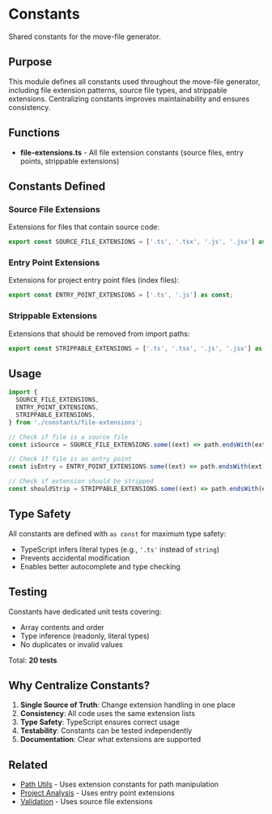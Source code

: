 # Constants

Shared constants for the move-file generator.

## Purpose

This module defines all constants used throughout the move-file generator, including file extension patterns, source file types, and strippable extensions. Centralizing constants improves maintainability and ensures consistency.

## Functions

- **file-extensions.ts** - All file extension constants (source files, entry points, strippable extensions)

## Constants Defined

### Source File Extensions

Extensions for files that contain source code:

```typescript
export const SOURCE_FILE_EXTENSIONS = ['.ts', '.tsx', '.js', '.jsx'] as const;
```

### Entry Point Extensions

Extensions for project entry point files (index files):

```typescript
export const ENTRY_POINT_EXTENSIONS = ['.ts', '.js'] as const;
```

### Strippable Extensions

Extensions that should be removed from import paths:

```typescript
export const STRIPPABLE_EXTENSIONS = ['.ts', '.tsx', '.js', '.jsx'] as const;
```

## Usage

```typescript
import {
  SOURCE_FILE_EXTENSIONS,
  ENTRY_POINT_EXTENSIONS,
  STRIPPABLE_EXTENSIONS,
} from './constants/file-extensions';

// Check if file is a source file
const isSource = SOURCE_FILE_EXTENSIONS.some((ext) => path.endsWith(ext));

// Check if file is an entry point
const isEntry = ENTRY_POINT_EXTENSIONS.some((ext) => path.endsWith(ext));

// Check if extension should be stripped
const shouldStrip = STRIPPABLE_EXTENSIONS.some((ext) => path.endsWith(ext));
```

## Type Safety

All constants are defined with `as const` for maximum type safety:

- TypeScript infers literal types (e.g., `'.ts'` instead of `string`)
- Prevents accidental modification
- Enables better autocomplete and type checking

## Testing

Constants have dedicated unit tests covering:

- Array contents and order
- Type inference (readonly, literal types)
- No duplicates or invalid values

Total: **20 tests**

## Why Centralize Constants?

1. **Single Source of Truth**: Change extension handling in one place
2. **Consistency**: All code uses the same extension lists
3. **Type Safety**: TypeScript ensures correct usage
4. **Testability**: Constants can be tested independently
5. **Documentation**: Clear what extensions are supported

## Related

- [Path Utils](../path-utils/README.md) - Uses extension constants for path manipulation
- [Project Analysis](../project-analysis/README.md) - Uses entry point extensions
- [Validation](../validation/README.md) - Uses source file extensions
